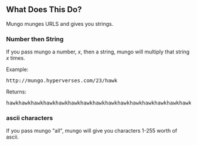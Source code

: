 ## What Does This Do?

Mungo munges URLS and gives you strings. 

### Number then String

If you pass mungo a number, *x*, then a string, mungo will multiply that string *x*
times.

Example:

<pre>http://mungo.hyperverses.com/23/hawk</pre>

Returns:

<pre>hawkhawkhawkhawkhawkhawkhawkhawkhawkhawkhawkhawkhawkhawkhawkhawkhawkhawkhawkhawkhawkhawkhawk</pre>

### ascii characters

If you pass mungo "all", mungo will give you characters 1-255 worth of ascii.
